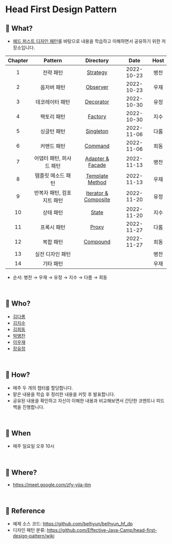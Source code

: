 # Head First Design Pattern

## 📕 What?

- [헤드 퍼스트 디자인 패턴](https://product.kyobobook.co.kr/detail/S000001810483)를 바탕으로 내용을 학습하고 이해하면서 공유하기 위한 저장소입니다.

| Chapter |     Pattern    |                  Directory                   |    Date    | Host |
|:-------:|:--------------:|:--------------------------------------------:|:----------:|:----:|
|    1    |      전략 패턴     |            [Strategy](./Strategy)            | 2022-10-23 |  병찬  |
|    2    |     옵저버 패턴     |            [Observer](./Observer)            | 2022-10-23 |  우재  |
|    3    |    데코레이터 패턴    |           [Decorator](./Decorator)           | 2022-10-30 |  유정  |
|    4    |     팩토리 패턴     |             [Factory](./Factory)             | 2022-10-30 |  지수  |
|    5    |     싱글턴 패턴     |           [Singleton](./Singleton)           | 2022-11-06 |  다롬  |
|    6    |     커맨드 패턴     |             [Command](./Command)             | 2022-11-06 |  희동  |
|    7    | 어댑터 패턴, 퍼사드 패턴 |     [Adapter & Facade](./Adapter_Facade)     | 2022-11-13 |  병찬  |
|    8    |   템플릿 메소드 패턴   |     [Template Method](./templateMethod)      | 2022-11-13 |  우재  |
|    9    | 반복자 패턴, 컴포지트 패턴 | [Iterator & Composite](./Iterator&Composite) | 2022-11-20 |  유정  |
|   10    |      상태 패턴     |               [State](./State)               | 2022-11-20 |  지수  |
|   11    |        프록시 패턴         |               [Proxy](./Proxy)               | 2022-11-27 | 다롬 |
|   12    |      복합 패턴     |            [Compound](./Compound)            | 2022-11-27 |  희동  |
|   13    |    실전 디자인 패턴   |                                              |            |  병찬  |
|   14    |     기타 패턴      |                                              |            |  우재  |

- 순서: 병찬 → 우재 → 유정 → 지수 → 다롬 → 희동

<br>

## 📗 Who?

- [김다롬](https://github.com/vo0a)
- [김지수](https://github.com/SooKim1110)
- [김희동](https://github.com/ruthetum)
- [박병찬](https://github.com/qkrqudcks7)
- [이우재](https://github.com/kmswlee)
- [장유정](https://github.com/rachel5004)

<br>

## 📘 How?

- 매주 두 개의 챕터를 할당합니다.
- 맡은 내용을 학습 후 정리한 내용을 커밋 후 발표합니다.
- 공유된 내용을 확인하고 자신이 이해한 내용과 비교해보면서 간단한 코멘트나 피드백을 진행합니다.

<br>

## 📙 When

- 매주 일요일 오후 10시

<br>

## 📒 Where?

- https://meet.google.com/zfy-yjja-jtm

<br>

## 🧷 Reference

- 예제 소스 코드: https://github.com/belhyun/belhyun_hf_dp
- 디자인 패턴 분류: https://github.com/Effective-Java-Camp/head-first-design-pattern/wiki
